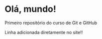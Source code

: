 # Olá, mundo!
 Primeiro repositório do curso de Git e GitHub

Linha adicionada diretamente no site!!
